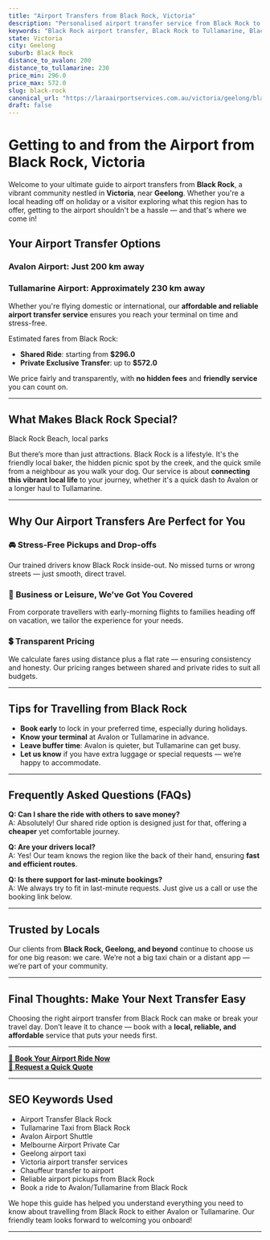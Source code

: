 ```yaml
---
title: "Airport Transfers from Black Rock, Victoria"
description: "Personalised airport transfer service from Black Rock to Avalon and Tullamarine airports. Enjoy a smooth, affordable ride with us!"
keywords: "Black Rock airport transfer, Black Rock to Tullamarine, Black Rock to Avalon, airport taxi Black Rock, private airport transfer Black Rock, shared ride Black Rock, Black Rock transfers, airport shuttle Black Rock, book Black Rock airport taxi, affordable Black Rock airport transfer, Black Rock airport transfer service, airport transfer Geelong, airport transfer Melbourne, Melbourne airport taxi, airport transfers Victoria, Tullamarine airport shuttle, Avalon airport transfers, Melbourne private transfer, airport transport services Melbourne"
state: Victoria
city: Geelong
suburb: Black Rock
distance_to_avalon: 200
distance_to_tullamarine: 230
price_min: 296.0
price_max: 572.0
slug: black-rock
canonical_url: "https://laraairportservices.com.au/victoria/geelong/black-rock/"
draft: false
---
```


# Getting to and from the Airport from Black Rock, Victoria

Welcome to your ultimate guide to airport transfers from **Black Rock**, a vibrant community nestled in **Victoria**, near **Geelong**. Whether you're a local heading off on holiday or a visitor exploring what this region has to offer, getting to the airport shouldn't be a hassle — and that's where we come in!

## Your Airport Transfer Options

### Avalon Airport: Just 200 km away  
### Tullamarine Airport: Approximately 230 km away

Whether you're flying domestic or international, our **affordable and reliable airport transfer service** ensures you reach your terminal on time and stress-free.

Estimated fares from Black Rock:
- **Shared Ride**: starting from **$296.0**
- **Private Exclusive Transfer**: up to **$572.0**

We price fairly and transparently, with **no hidden fees** and **friendly service** you can count on.

---

## What Makes Black Rock Special?

Black Rock Beach, local parks

But there’s more than just attractions. Black Rock is a lifestyle. It's the friendly local baker, the hidden picnic spot by the creek, and the quick smile from a neighbour as you walk your dog. Our service is about **connecting this vibrant local life** to your journey, whether it's a quick dash to Avalon or a longer haul to Tullamarine.

---

## Why Our Airport Transfers Are Perfect for You

### 🚘 Stress-Free Pickups and Drop-offs
Our trained drivers know Black Rock inside-out. No missed turns or wrong streets — just smooth, direct travel.

### 💼 Business or Leisure, We’ve Got You Covered
From corporate travellers with early-morning flights to families heading off on vacation, we tailor the experience for your needs.

### 💲 Transparent Pricing
We calculate fares using distance plus a flat rate — ensuring consistency and honesty. Our pricing ranges between shared and private rides to suit all budgets.

---

## Tips for Travelling from Black Rock

- **Book early** to lock in your preferred time, especially during holidays.
- **Know your terminal** at Avalon or Tullamarine in advance.
- **Leave buffer time**: Avalon is quieter, but Tullamarine can get busy.
- **Let us know** if you have extra luggage or special requests — we’re happy to accommodate.

---

## Frequently Asked Questions (FAQs)

**Q: Can I share the ride with others to save money?**  
A: Absolutely! Our shared ride option is designed just for that, offering a **cheaper** yet comfortable journey.

**Q: Are your drivers local?**  
A: Yes! Our team knows the region like the back of their hand, ensuring **fast and efficient routes**.

**Q: Is there support for last-minute bookings?**  
A: We always try to fit in last-minute requests. Just give us a call or use the booking link below.

---

## Trusted by Locals

Our clients from **Black Rock, Geelong, and beyond** continue to choose us for one big reason: we care. We’re not a big taxi chain or a distant app — we’re part of your community.

---

## Final Thoughts: Make Your Next Transfer Easy

Choosing the right airport transfer from Black Rock can make or break your travel day. Don’t leave it to chance — book with a **local, reliable, and affordable** service that puts your needs first.

---

[📅 **Book Your Airport Ride Now**](https://laraairportservices.square.site/s/appointments)  
[📧 **Request a Quick Quote**](https://laraairportservices.square.site/contact-us)

---

## SEO Keywords Used
- Airport Transfer Black Rock
- Tullamarine Taxi from Black Rock
- Avalon Airport Shuttle
- Melbourne Airport Private Car
- Geelong airport taxi
- Victoria airport transfer services
- Chauffeur transfer to airport
- Reliable airport pickups from Black Rock
- Book a ride to Avalon/Tullamarine from Black Rock

We hope this guide has helped you understand everything you need to know about travelling from Black Rock to either Avalon or Tullamarine. Our friendly team looks forward to welcoming you onboard!

---
